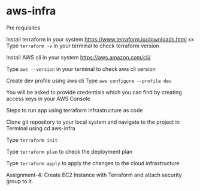 # aws-infra

Pre requisites

Install terraform in your system
https://www.terraform.io/downloads.html
xx
Type ```terraform -v``` in your terminal to check terraform version

Install AWS cli in your system
https://aws.amazon.com/cli/

Type ```aws --version``` in your terminal to check aws cli version

Create dev profile using aws cli
Type ```aws configure --profile dev```

You will be asked to provide credentials which you can find by creating access keys in your AWS Console

Steps to run app using terraform infrastructure as code

Clone git repository to your local system and navigate to the project in Terminal using cd aws-infra

Type ```terraform init```

Type ```terraform plan``` to check the deployment plan

Type ```terraform apply``` to apply the changes to the cloud infrastructure


Assignment-4: 
Create EC2 Instance with Terraform and attach security group to it.

